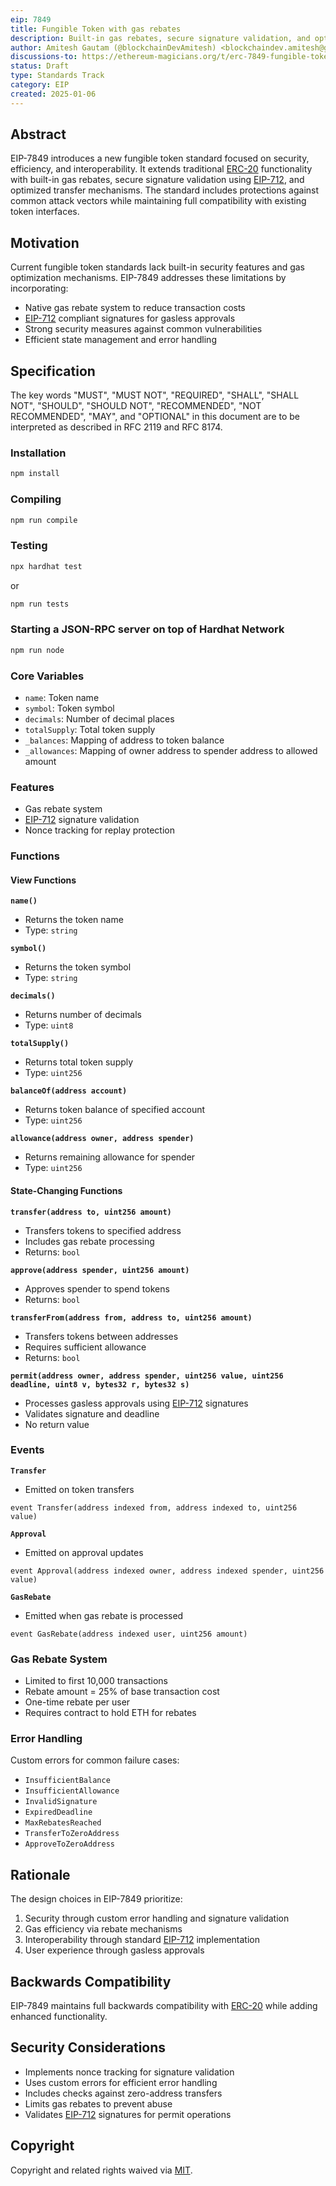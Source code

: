 ```yaml
---
eip: 7849
title: Fungible Token with gas rebates
description: Built-in gas rebates, secure signature validation, and optimized transfer mechanisms.
author: Amitesh Gautam (@blockchainDevAmitesh) <blockchaindev.amitesh@gmail.com>
discussions-to: https://ethereum-magicians.org/t/erc-7849-fungible-token-with-gas-rebates/22356
status: Draft
type: Standards Track
category: EIP
created: 2025-01-06
---
```


## Abstract

EIP-7849 introduces a new fungible token standard focused on security, efficiency, and interoperability. It extends traditional [ERC-20](https://ethereum.org/en/developers/docs/standards/tokens/erc-20/) functionality with built-in gas rebates, secure signature validation using [EIP-712](https://eips.ethereum.org/EIPS/eip-712), and optimized transfer mechanisms. The standard includes protections against common attack vectors while maintaining full compatibility with existing token interfaces.

## Motivation

Current fungible token standards lack built-in security features and gas optimization mechanisms. EIP-7849 addresses these limitations by incorporating:
- Native gas rebate system to reduce transaction costs
- [EIP-712](https://eips.ethereum.org/EIPS/eip-712) compliant signatures for gasless approvals
- Strong security measures against common vulnerabilities
- Efficient state management and error handling

## Specification

The key words "MUST", "MUST NOT", "REQUIRED", "SHALL", "SHALL NOT", "SHOULD", "SHOULD NOT", "RECOMMENDED", "NOT RECOMMENDED", "MAY", and "OPTIONAL" in this document are to be interpreted as described in RFC 2119 and RFC 8174.

### Installation

```bash
npm install
```

### Compiling

```bash
npm run compile
```

### Testing

```bash
npx hardhat test
```
or
```bash
npm run tests
```

### Starting a JSON-RPC server on top of Hardhat Network

```bash
npm run node
```

### Core Variables
- `name`: Token name
- `symbol`: Token symbol
- `decimals`: Number of decimal places
- `totalSupply`: Total token supply
- `_balances`: Mapping of address to token balance
- `_allowances`: Mapping of owner address to spender address to allowed amount

### Features
- Gas rebate system
- [EIP-712](https://eips.ethereum.org/EIPS/eip-712) signature validation
- Nonce tracking for replay protection

### Functions

#### View Functions

**`name()`**
- Returns the token name
- Type: `string`

**`symbol()`**
- Returns the token symbol
- Type: `string`

**`decimals()`**
- Returns number of decimals
- Type: `uint8`

**`totalSupply()`**
- Returns total token supply
- Type: `uint256`

**`balanceOf(address account)`**
- Returns token balance of specified account
- Type: `uint256`

**`allowance(address owner, address spender)`**
- Returns remaining allowance for spender
- Type: `uint256`

#### State-Changing Functions

**`transfer(address to, uint256 amount)`**
- Transfers tokens to specified address
- Includes gas rebate processing
- Returns: `bool`

**`approve(address spender, uint256 amount)`**
- Approves spender to spend tokens
- Returns: `bool`

**`transferFrom(address from, address to, uint256 amount)`**
- Transfers tokens between addresses
- Requires sufficient allowance
- Returns: `bool`

**`permit(address owner, address spender, uint256 value, uint256 deadline, uint8 v, bytes32 r, bytes32 s)`**
- Processes gasless approvals using [EIP-712](https://eips.ethereum.org/EIPS/eip-712) signatures
- Validates signature and deadline
- No return value

### Events

**`Transfer`**
- Emitted on token transfers
```solidity
event Transfer(address indexed from, address indexed to, uint256 value)
```

**`Approval`**
- Emitted on approval updates
```solidity
event Approval(address indexed owner, address indexed spender, uint256 value)
```

**`GasRebate`**
- Emitted when gas rebate is processed
```solidity
event GasRebate(address indexed user, uint256 amount)
```

### Gas Rebate System
- Limited to first 10,000 transactions
- Rebate amount = 25% of base transaction cost
- One-time rebate per user
- Requires contract to hold ETH for rebates

### Error Handling
Custom errors for common failure cases:
- `InsufficientBalance`
- `InsufficientAllowance`
- `InvalidSignature`
- `ExpiredDeadline`
- `MaxRebatesReached`
- `TransferToZeroAddress`
- `ApproveToZeroAddress`

## Rationale

The design choices in EIP-7849 prioritize:
1. Security through custom error handling and signature validation
2. Gas efficiency via rebate mechanisms
3. Interoperability through standard [EIP-712](https://eips.ethereum.org/EIPS/eip-712) implementation
4. User experience through gasless approvals

## Backwards Compatibility

EIP-7849 maintains full backwards compatibility with [ERC-20](https://ethereum.org/en/developers/docs/standards/tokens/erc-20/) while adding enhanced functionality.

## Security Considerations

- Implements nonce tracking for signature validation
- Uses custom errors for efficient error handling
- Includes checks against zero-address transfers
- Limits gas rebates to prevent abuse
- Validates [EIP-712](https://eips.ethereum.org/EIPS/eip-712) signatures for permit operations

## Copyright

Copyright and related rights waived via [MIT](./LICENSE.md).
